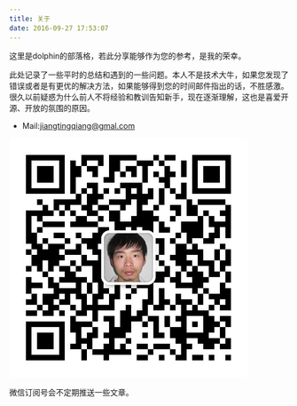 ```yaml
---
title: 关于
date: 2016-09-27 17:53:07
---
```


这里是dolphin的部落格，若此分享能够作为您的参考，是我的荣幸。


此处记录了一些平时的总结和遇到的一些问题。本人不是技术大牛，如果您发现了错误或者是有更优的解决方法，如果能够得到您的时间邮件指出的话，不胜感激。很久以前疑惑为什么前人不将经验和教训告知新手，现在逐渐理解，这也是喜爱开源、开放的氛围的原因。

* Mail:jiangtingqiang@gmal.com

![qr](./index/qrcode.jpg)

微信订阅号会不定期推送一些文章。
